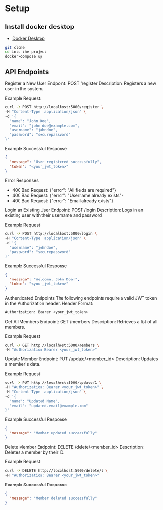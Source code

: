 # Setup

## Install docker desktop
- [Docker Desktop](https://www.docker.com/products/docker-desktop)

```bash
git clone 
cd into the project
docker-compose up
```

## API Endpoints

Register a New User
Endpoint: POST /register
Description: Registers a new user in the system.

Example Request:
```bash
curl -X POST http://localhost:5000/register \
-H "Content-Type: application/json" \
-d '{
  "name": "John Doe",
  "email": "john.doe@example.com",
  "username": "johndoe",
  "password": "securepassword"
}'
```
Example Successful Response
```json
{
  "message": "User registered successfully",
  "token": "<your_jwt_token>"
}

```

Error Responses
- 400 Bad Request: {"error": "All fields are required"}
- 400 Bad Request: {"error": "Username already exists"}
- 400 Bad Request: {"error": "Email already exists"}


Login an Existing User
Endpoint: POST /login
Description: Logs in an existing user with their username and password.

Example Request
```bash
curl -X POST http://localhost:5000/login \
-H "Content-Type: application/json" \
-d '{
  "username": "johndoe",
  "password": "securepassword"
}'
```

Example Successful Response
```json
{
  "message": "Welcome, John Doe!",
  "token": "<your_jwt_token>"
}

```

Authenticated Endpoints
The following endpoints require a valid JWT token in the Authorization header.
Header Format:
```bash
Authorization: Bearer <your_jwt_token>
```


Get All Members
Endpoint: GET /members
Description: Retrieves a list of all members.

Example Request

```bash
curl -X GET http://localhost:5000/members \
-H "Authorization Bearer <your_jwt_token>"
```

Update Member
Endpoint: PUT /update/<member_id>
Description: Updates a member's data.

Example Request

```bash
curl -X PUT http://localhost:5000/update/1 \
-H "Authorization: Bearer <your_jwt_token>" \
-H "Content-Type: application/json" \
-d '{
  "name": "Updated Name",
  "email": "updated.email@example.com"
}'
```

Example Successful Response
```json
{
  "message": "Member updated successfully"
}

```

Delete Member
Endpoint: DELETE /delete/<member_id>
Description: Deletes a member by their ID.

Example Request
```bash
curl -X DELETE http://localhost:5000/delete/1 \
-H "Authorization: Bearer <your_jwt_token>"
```

Example Successful Response
```json
{
  "message": "Member deleted successfully"
}

```